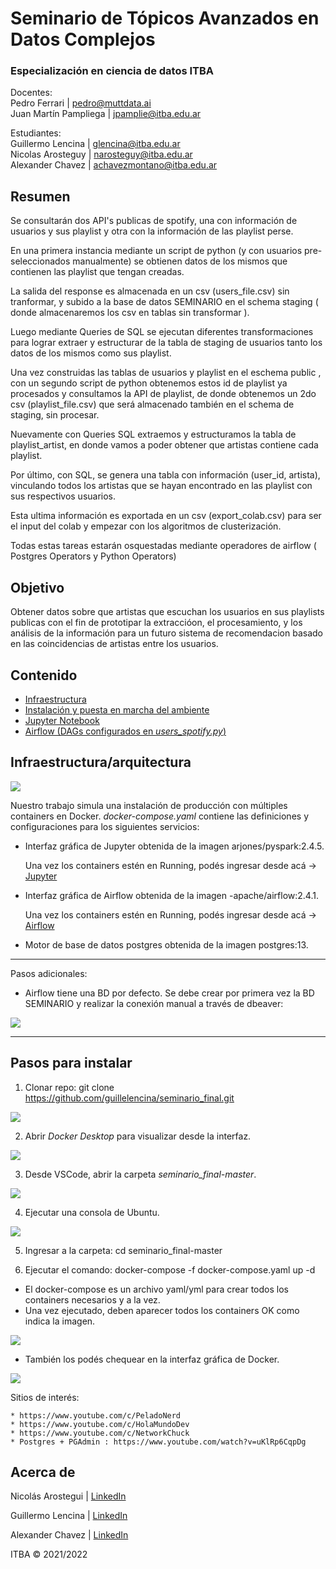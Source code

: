 
# Seminario de Tópicos Avanzados en Datos Complejos
### Especialización en ciencia de datos ITBA  
  
  
  
Docentes:   
Pedro Ferrari | pedro@muttdata.ai  
Juan Martín Pampliega | jpamplie@itba.edu.ar  

Estudiantes:      
Guillermo Lencina | glencina@itba.edu.ar    
Nicolas Arosteguy | narosteguy@itba.edu.ar    
Alexander Chavez | achavezmontano@itba.edu.ar   
  
  
## Resumen

Se consultarán dos API's publicas de spotify, una con información de usuarios y sus playlist y otra con la información de las playlist perse.  
  
En una primera instancia mediante un script de python (y con usuarios pre-seleccionados manualmente) se obtienen datos de los mismos que contienen las playlist que tengan creadas.  
  
La salida del  response es almacenada en un csv (users_file.csv) sin tranformar, y subido a la base de datos SEMINARIO en el schema staging ( donde almacenaremos los csv en tablas sin transformar ).  
  
Luego mediante Queries de SQL se ejecutan diferentes transformaciones para lograr extraer y estructurar de la tabla de staging de usuarios tanto los datos de los mismos como sus playlist.  
  
Una vez construidas las tablas de usuarios y playlist en el eschema public , con un segundo script de python obtenemos estos id de playlist ya procesados y consultamos la API de playlist, de donde obtenemos un 2do csv (playlist_file.csv) que será almacenado también en el schema de staging, sin procesar.  
  
Nuevamente con Queries SQL extraemos y estructuramos la tabla de playlist_artist, en donde vamos a poder obtener que artistas contiene cada playlist.  
  
Por último, con SQL, se genera una tabla con información (user_id, artista), vinculando todos los artistas que se hayan encontrado en las playlist con sus respectivos usuarios.  
  
Esta ultima información es exportada en un csv (export_colab.csv) para ser el input del colab y empezar con los algoritmos de clusterización.  
  
Todas estas tareas estarán osquestadas mediante operadores de airflow ( Postgres Operators y Python Operators)  
  
  
## Objetivo    
  
Obtener datos sobre que artistas que escuchan los usuarios en sus playlists publicas con el fin de prototipar la extraccióon, el procesamiento, y los análisis de la información para un futuro sistema de recomendacion basado en las coincidencias de artistas entre los usuarios.


## Contenido

* [Infraestructura](#Infraestructura)
* [Instalación y puesta en marcha del ambiente](#Pasos-para-instalar)
* [Jupyter Notebook](jupyter/notebook/README.md)
* [Airflow (DAGs configurados en _users_spotify.py_)](dags/README.md)
  
    
## Infraestructura/arquitectura  
  
  
![](./images/arquitectura.jpg)
  

  
Nuestro trabajo simula una instalación de producción con múltiples containers en Docker.
_docker-compose.yaml_ contiene las definiciones y configuraciones para los siguientes servicios:

* Interfaz gráfica de Jupyter obtenida de la imagen arjones/pyspark:2.4.5. 

    Una vez los containers estén en Running, podés ingresar desde acá -> [Jupyter](http://localhost:8888)

* Interfaz gráfica de Airflow obtenida de la imagen -apache/airflow:2.4.1. 

    Una vez los containers estén en Running, podés ingresar desde acá -> [Airflow](http://localhost:8080)

* Motor de base de datos postgres obtenida de la imagen postgres:13.  
  
---------------------------------------------------------------------------------------
Pasos adicionales:  

* Airflow tiene una BD por defecto. Se debe crear por primera vez la BD SEMINARIO y realizar la conexión manual a través de dbeaver: 

![](./images/bd_seminario.jpg)


---------------------------------------------------------------------------------------


## Pasos para instalar

1. Clonar repo: git clone https://github.com/guillelencina/seminario_final.git

![](./images/git_clone.jpg)


2. Abrir _Docker Desktop_ para visualizar desde la interfaz.

![](./images/docker_desktop_ini.jpg)


3. Desde VSCode, abrir la carpeta _seminario_final-master_.

![](./images/folder_seminario_final.jpg)


4. Ejecutar una consola de Ubuntu.

![](./images/ubuntu_console.jpg)


5. Ingresar a la carpeta: cd seminario_final-master

6. Ejecutar el comando: docker-compose -f docker-compose.yaml up -d

* El docker-compose es un archivo yaml/yml para crear todos los containers necesarios y a la vez.
* Una vez ejecutado, deben aparecer todos los containers OK como indica la imagen.

![](./images/containers_done.jpg)

* También los podés chequear en la interfaz gráfica de Docker.

![](./images/containers_running.jpg)


Sitios de interés: 

    * https://www.youtube.com/c/PeladoNerd  
    * https://www.youtube.com/c/HolaMundoDev  
    * https://www.youtube.com/c/NetworkChuck
    * Postgres + PGAdmin : https://www.youtube.com/watch?v=uKlRp6CqpDg  


## Acerca de

Nicolás Arostegui | [LinkedIn](https://www.linkedin.com/in/nicol%C3%A1s-arosteguy-a564a97a/) 

Guillermo Lencina | [LinkedIn](https://www.linkedin.com/in/guillermolencina/) 

Alexander Chavez | [LinkedIn](https://www.linkedin.com/in/alexchavez1980/) 

ITBA &copy; 2021/2022 
